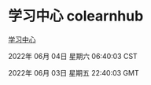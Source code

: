# 学习中心 colearnhub
[学习中心](http://59.174.27.195:56308/colearnhub/)

2022年 06月 04日 星期六 06:40:03 CST

2022年 06月 03日 星期五 22:40:03 GMT

